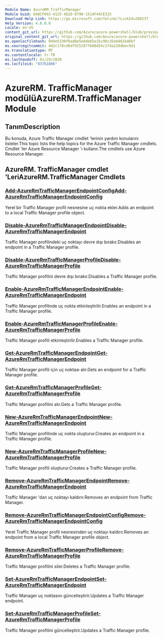 ```yaml
---
Module Name: AzureRM.TrafficManager
Module Guid: D48CF693-4125-4D2D-8790-1514F44CE325
Download Help Link: https://go.microsoft.com/fwlink/?LinkId=280237
Help Version: 4.0.0.0
Locale: en-US
content_git_url: https://github.com/Azure/azure-powershell/blob/preview/src/ResourceManager/TrafficManager/Commands.TrafficManager2/help/AzureRM.TrafficManager.md
original_content_git_url: https://github.com/Azure/azure-powershell/blob/preview/src/ResourceManager/TrafficManager/Commands.TrafficManager2/help/AzureRM.TrafficManager.md
ms.openlocfilehash: 049e5330f0ad8e5e84b65e15c99c35e8481b46bf
ms.sourcegitcommit: 4d2c178cd6df9151877b08d54c1f4a228dbec9d1
ms.translationtype: MT
ms.contentlocale: tr-TR
ms.lasthandoff: 01/29/2020
ms.locfileid: "93761806"
---
```

# <span data-ttu-id="0d4ee-101">AzureRM. TrafficManager modülü</span><span class="sxs-lookup"><span data-stu-id="0d4ee-101">AzureRM.TrafficManager Module</span></span>
## <span data-ttu-id="0d4ee-102">Tanım</span><span class="sxs-lookup"><span data-stu-id="0d4ee-102">Description</span></span>
<span data-ttu-id="0d4ee-103">Bu konuda, Azure Traffic Manager cmdlet 'lerinin yardım konularını listeler.</span><span class="sxs-lookup"><span data-stu-id="0d4ee-103">This topic lists the help topics for the Azure Traffic Manager cmdlets.</span></span> <span data-ttu-id="0d4ee-104">Cmdlet 'ler Azure Resource Manager 'ı kullanır.</span><span class="sxs-lookup"><span data-stu-id="0d4ee-104">The cmdlets use Azure Resource Manager.</span></span>

## <span data-ttu-id="0d4ee-105">AzureRM. TrafficManager cmdlet 'Leri</span><span class="sxs-lookup"><span data-stu-id="0d4ee-105">AzureRM.TrafficManager Cmdlets</span></span>
### [<span data-ttu-id="0d4ee-106">Add-AzureRmTrafficManagerEndpointConfig</span><span class="sxs-lookup"><span data-stu-id="0d4ee-106">Add-AzureRmTrafficManagerEndpointConfig</span></span>](Add-AzureRmTrafficManagerEndpointConfig.md)
<span data-ttu-id="0d4ee-107">Yerel bir Traffic Manager profil nesnesine uç nokta ekler.</span><span class="sxs-lookup"><span data-stu-id="0d4ee-107">Adds an endpoint to a local Traffic Manager profile object.</span></span>

### [<span data-ttu-id="0d4ee-108">Disable-AzureRmTrafficManagerEndpoint</span><span class="sxs-lookup"><span data-stu-id="0d4ee-108">Disable-AzureRmTrafficManagerEndpoint</span></span>](Disable-AzureRmTrafficManagerEndpoint.md)
<span data-ttu-id="0d4ee-109">Traffic Manager profilindeki uç noktayı devre dışı bırakır.</span><span class="sxs-lookup"><span data-stu-id="0d4ee-109">Disables an endpoint in a Traffic Manager profile.</span></span>

### [<span data-ttu-id="0d4ee-110">Disable-AzureRmTrafficManagerProfile</span><span class="sxs-lookup"><span data-stu-id="0d4ee-110">Disable-AzureRmTrafficManagerProfile</span></span>](Disable-AzureRmTrafficManagerProfile.md)
<span data-ttu-id="0d4ee-111">Traffic Manager profilini devre dışı bırakır.</span><span class="sxs-lookup"><span data-stu-id="0d4ee-111">Disables a Traffic Manager profile.</span></span>

### [<span data-ttu-id="0d4ee-112">Enable-AzureRmTrafficManagerEndpoint</span><span class="sxs-lookup"><span data-stu-id="0d4ee-112">Enable-AzureRmTrafficManagerEndpoint</span></span>](Enable-AzureRmTrafficManagerEndpoint.md)
<span data-ttu-id="0d4ee-113">Traffic Manager profilinde uç nokta etkinleştirilir.</span><span class="sxs-lookup"><span data-stu-id="0d4ee-113">Enables an endpoint in a Traffic Manager profile.</span></span>

### [<span data-ttu-id="0d4ee-114">Enable-AzureRmTrafficManagerProfile</span><span class="sxs-lookup"><span data-stu-id="0d4ee-114">Enable-AzureRmTrafficManagerProfile</span></span>](Enable-AzureRmTrafficManagerProfile.md)
<span data-ttu-id="0d4ee-115">Traffic Manager profili etkinleştirilir.</span><span class="sxs-lookup"><span data-stu-id="0d4ee-115">Enables a Traffic Manager profile.</span></span>

### [<span data-ttu-id="0d4ee-116">Get-AzureRmTrafficManagerEndpoint</span><span class="sxs-lookup"><span data-stu-id="0d4ee-116">Get-AzureRmTrafficManagerEndpoint</span></span>](Get-AzureRmTrafficManagerEndpoint.md)
<span data-ttu-id="0d4ee-117">Traffic Manager profili için uç noktası alır.</span><span class="sxs-lookup"><span data-stu-id="0d4ee-117">Gets an endpoint for a Traffic Manager profile.</span></span>

### [<span data-ttu-id="0d4ee-118">Get-AzureRmTrafficManagerProfile</span><span class="sxs-lookup"><span data-stu-id="0d4ee-118">Get-AzureRmTrafficManagerProfile</span></span>](Get-AzureRmTrafficManagerProfile.md)
<span data-ttu-id="0d4ee-119">Traffic Manager profilini alır.</span><span class="sxs-lookup"><span data-stu-id="0d4ee-119">Gets a Traffic Manager profile.</span></span>

### [<span data-ttu-id="0d4ee-120">New-AzureRmTrafficManagerEndpoint</span><span class="sxs-lookup"><span data-stu-id="0d4ee-120">New-AzureRmTrafficManagerEndpoint</span></span>](New-AzureRmTrafficManagerEndpoint.md)
<span data-ttu-id="0d4ee-121">Traffic Manager profilinde uç nokta oluşturur.</span><span class="sxs-lookup"><span data-stu-id="0d4ee-121">Creates an endpoint in a Traffic Manager profile.</span></span>

### [<span data-ttu-id="0d4ee-122">New-AzureRmTrafficManagerProfile</span><span class="sxs-lookup"><span data-stu-id="0d4ee-122">New-AzureRmTrafficManagerProfile</span></span>](New-AzureRmTrafficManagerProfile.md)
<span data-ttu-id="0d4ee-123">Traffic Manager profili oluşturur.</span><span class="sxs-lookup"><span data-stu-id="0d4ee-123">Creates a Traffic Manager profile.</span></span>

### [<span data-ttu-id="0d4ee-124">Remove-AzureRmTrafficManagerEndpoint</span><span class="sxs-lookup"><span data-stu-id="0d4ee-124">Remove-AzureRmTrafficManagerEndpoint</span></span>](Remove-AzureRmTrafficManagerEndpoint.md)
<span data-ttu-id="0d4ee-125">Traffic Manager 'dan uç noktayı kaldırır.</span><span class="sxs-lookup"><span data-stu-id="0d4ee-125">Removes an endpoint from Traffic Manager.</span></span>

### [<span data-ttu-id="0d4ee-126">Remove-AzureRmTrafficManagerEndpointConfig</span><span class="sxs-lookup"><span data-stu-id="0d4ee-126">Remove-AzureRmTrafficManagerEndpointConfig</span></span>](Remove-AzureRmTrafficManagerEndpointConfig.md)
<span data-ttu-id="0d4ee-127">Yerel Traffic Manager profil nesnesinden uç noktayı kaldırır.</span><span class="sxs-lookup"><span data-stu-id="0d4ee-127">Removes an endpoint from a local Traffic Manager profile object.</span></span>

### [<span data-ttu-id="0d4ee-128">Remove-AzureRmTrafficManagerProfile</span><span class="sxs-lookup"><span data-stu-id="0d4ee-128">Remove-AzureRmTrafficManagerProfile</span></span>](Remove-AzureRmTrafficManagerProfile.md)
<span data-ttu-id="0d4ee-129">Traffic Manager profilini siler.</span><span class="sxs-lookup"><span data-stu-id="0d4ee-129">Deletes a Traffic Manager profile.</span></span>

### [<span data-ttu-id="0d4ee-130">Set-AzureRmTrafficManagerEndpoint</span><span class="sxs-lookup"><span data-stu-id="0d4ee-130">Set-AzureRmTrafficManagerEndpoint</span></span>](Set-AzureRmTrafficManagerEndpoint.md)
<span data-ttu-id="0d4ee-131">Traffic Manager uç noktasını güncelleştirir.</span><span class="sxs-lookup"><span data-stu-id="0d4ee-131">Updates a Traffic Manager endpoint.</span></span>

### [<span data-ttu-id="0d4ee-132">Set-AzureRmTrafficManagerProfile</span><span class="sxs-lookup"><span data-stu-id="0d4ee-132">Set-AzureRmTrafficManagerProfile</span></span>](Set-AzureRmTrafficManagerProfile.md)
<span data-ttu-id="0d4ee-133">Traffic Manager profilini güncelleştirir.</span><span class="sxs-lookup"><span data-stu-id="0d4ee-133">Updates a Traffic Manager profile.</span></span>

